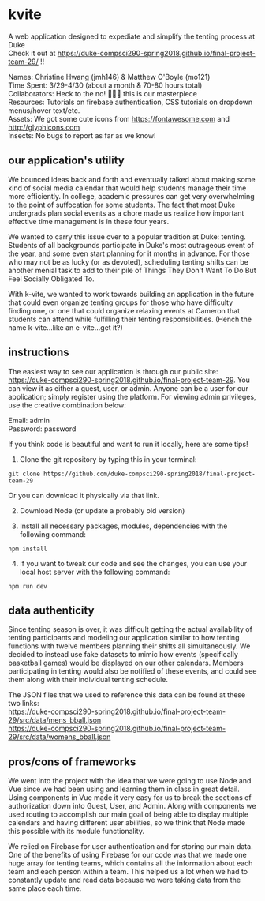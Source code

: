 # kvite

A web application designed to expediate and simplify the tenting process at Duke<br>
Check it out at https://duke-compsci290-spring2018.github.io/final-project-team-29/ !!<br>

Names: Christine Hwang (jmh146) & Matthew O'Boyle (mo121)<br>
Time Spent: 3/29-4/30 (about a month & 70-80 hours total)<br>
Collaborators: Heck to the no! 😤😤😤 this is our masterpiece<br>
Resources: Tutorials on firebase authentication, CSS tutorials on dropdown menus/hover text/etc.<br>
Assets: We got some cute icons from https://fontawesome.com and http://glyphicons.com<br>
Insects: No bugs to report as far as we know!<br>

## our application's utility

We bounced ideas back and forth and eventually talked about making some kind of social media calendar that would help students manage their time more efficiently. In college, academic pressures can get very overwhelming to the point of suffocation for some students. The fact that most Duke undergrads plan social events as a chore made us realize how important effective time management is in these four years.

We wanted to carry this issue over to a popular tradition at Duke: tenting. Students of all backgrounds participate in Duke's most outrageous event of the year, and some even start planning for it months in advance. For those who may not be as lucky (or as devoted), scheduling tenting shifts can be another menial task to add to their pile of Things They Don't Want To Do But Feel Socially Obligated To.

With k-vite, we wanted to work towards building an application in the future that could even organize tenting groups for those who have difficulty finding one, or one that could organize relaxing events at Cameron that students can attend while fulfilling their tenting responsibilities. (Hench the name k-vite...like an e-vite...get it?)

## instructions

The easiest way to see our application is through our public site: https://duke-compsci290-spring2018.github.io/final-project-team-29. You can view it as either a guest, user, or admin. Anyone can be a user for our application; simply register using the platform. For viewing admin privileges, use the creative combination below:

Email: admin<br>
Password: password

If you think code is beautiful and want to run it locally, here are some tips!

1. Clone the git repository by typing this in your terminal:
```
git clone https://github.com/duke-compsci290-spring2018/final-project-team-29
```
Or you can download it physically via that link.

2. Download Node (or update a probably old version)

3. Install all necessary packages, modules, dependencies with the following command:
```
npm install
```

4. If you want to tweak our code and see the changes, you can use your local host server with the following command:
```
npm run dev
```

## data authenticity

Since tenting season is over, it was difficult getting the actual availability of tenting participants and modeling our application similar to how tenting functions with twelve members planning their shifts all simultaneously. We decided to instead use fake datasets to mimic how events (specifically basketball games) would be displayed on our other calendars. Members participating in tenting would also be notified of these events, and could see them along with their individual tenting schedule.

The JSON files that we used to reference this data can be found at these two links:<br>
https://duke-compsci290-spring2018.github.io/final-project-team-29/src/data/mens_bball.json<br>
https://duke-compsci290-spring2018.github.io/final-project-team-29/src/data/womens_bball.json

## pros/cons of frameworks

We went into the project with the idea that we were going to use Node and Vue since we had been using and learning them in class in great detail. Using components in Vue made it very easy for us to break the sections of authorization down into Guest, User, and Admin. Along with components we used routing to accomplish our main goal of being able to display multiple calendars and having different user abilities, so we think that Node made this possible with its module functionality.

We relied on Firebase for user authentication and for storing our main data. One of the benefits of using Firebase for our code was that we made one huge array for tenting teams, which contains all the information about each team and each person within a team. This helped us a lot when we had to constantly update and read data because we were taking data from the same place each time.